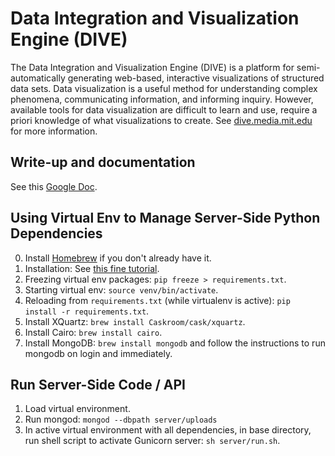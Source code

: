 Data Integration and Visualization Engine (DIVE)
=================================================
The Data Integration and Visualization Engine (DIVE) is a platform for semi-automatically generating web-based, interactive visualizations of structured data sets. Data visualization is a useful method for understanding complex phenomena, communicating information, and informing inquiry. However, available tools for data visualization are difficult to learn and use, require a priori knowledge of what visualizations to create. See [dive.media.mit.edu](http://dive.media.mit.edu) for more information.

Write-up and documentation
---------
See this [Google Doc](https://docs.google.com/document/d/1J_wwbELz9l_KOoB6xRpUASH1eAzaZpHSRQvMJ_4sJgI/edit?usp=sharing).

Using Virtual Env to Manage Server-Side Python Dependencies
---------
0. Install [Homebrew](http://brew.sh/) if you don't already have it.
1. Installation: See [this fine tutorial](http://simononsoftware.com/virtualenv-tutorial/).
2. Freezing virtual env packages: `pip freeze > requirements.txt`.
3. Starting virtual env: `source venv/bin/activate`.
4. Reloading from `requirements.txt` (while virtualenv is active): `pip install -r requirements.txt`.
4. Install XQuartz: `brew install Caskroom/cask/xquartz`.
5. Install Cairo: `brew install cairo`.
6. Install MongoDB: `brew install mongodb` and follow the instructions to run mongodb on login and immediately.

Run Server-Side Code / API
---------
1. Load virtual environment.
2. Run mongod: `mongod --dbpath server/uploads`
3. In active virtual environment with all dependencies, in base directory, run shell script to activate Gunicorn server: `sh server/run.sh`.
